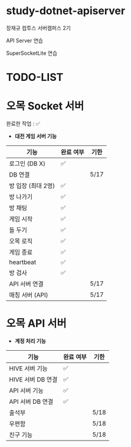 # study-dotnet-apiserver
장재규 컴투스 서버캠퍼스 2기

API Server 연습

SuperSocketLite 연습

# TODO-LIST

# 오목 Socket 서버  

완료한 작업 : ✅

- **대전 게임 서버 기능**
 
| 기능                      | 완료 여부 | 기한 |
| ------------------------ | --------- | ------ |
| 로그인 (DB X)   						   | ✅        |        |
| DB 연결   						         |           | 5/17    |
| 방 입장 (최대 2명)							| ✅        |        |
| 방 나가기								        | ✅        |        |
| 방 채팅   						         | ✅        |        |
| 게임 시작							         | ✅        |        |
| 돌 두기								          | ✅        |        |
| 오목 로직								        | ✅        |        |
| 게임 종료								        | ✅        |        |
| heartbeat								       | ✅        |        |
| 방 검사	  							        | ✅        |        |
| API 서버 연결  		        |           | 5/17   |
| 매칭 서버	(API)		        |           | 5/17   |


# 오목 API 서버
- **계정 처리 기능**
 
| 기능                     | 완료 여부 | 기한 |
| ------------------------ | --------- | ------ |
| HIVE 서버 기능      		   | ✅        |        |
| HIVE 서버 DB 연결   					| ✅        |        |
| API 서버 기능      		    | ✅        |        |
| API 서버 DB 연결   	 				| ✅        |        |
| 출석부	   							        |           | 5/18     |
| 우편함    						         |           | 5/18     |
| 친구 기능    						      |           | 5/18     |





